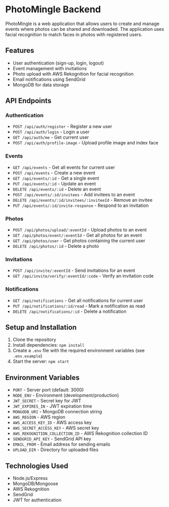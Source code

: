# PhotoMingle Backend

PhotoMingle is a web application that allows users to create and manage events where photos can be shared and downloaded. The application uses facial recognition to match faces in photos with registered users.

## Features

- User authentication (sign-up, login, logout)
- Event management with invitations
- Photo upload with AWS Rekognition for facial recognition
- Email notifications using SendGrid
- MongoDB for data storage

## API Endpoints

### Authentication

- `POST /api/auth/register` - Register a new user
- `POST /api/auth/login` - Login a user
- `GET /api/auth/me` - Get current user
- `POST /api/auth/profile-image` - Upload profile image and index face

### Events

- `GET /api/events` - Get all events for current user
- `POST /api/events` - Create a new event
- `GET /api/events/:id` - Get a single event
- `PUT /api/events/:id` - Update an event
- `DELETE /api/events/:id` - Delete an event
- `POST /api/events/:id/invitees` - Add invitees to an event
- `DELETE /api/events/:id/invitees/:inviteeId` - Remove an invitee
- `PUT /api/events/:id/invite-response` - Respond to an invitation

### Photos

- `POST /api/photos/upload/:eventId` - Upload photos to an event
- `GET /api/photos/event/:eventId` - Get all photos for an event
- `GET /api/photos/user` - Get photos containing the current user
- `DELETE /api/photos/:id` - Delete a photo

### Invitations

- `POST /api/invite/:eventId` - Send invitations for an event
- `GET /api/invite/verify/:eventId/:code` - Verify an invitation code

### Notifications

- `GET /api/notifications` - Get all notifications for current user
- `PUT /api/notifications/:id/read` - Mark a notification as read
- `DELETE /api/notifications/:id` - Delete a notification

## Setup and Installation

1. Clone the repository
2. Install dependencies: `npm install`
3. Create a `.env` file with the required environment variables (see `.env.example`)
4. Start the server: `npm start`

## Environment Variables

- `PORT` - Server port (default: 3000)
- `NODE_ENV` - Environment (development/production)
- `JWT_SECRET` - Secret key for JWT
- `JWT_EXPIRES_IN` - JWT expiration time
- `MONGODB_URI` - MongoDB connection string
- `AWS_REGION` - AWS region
- `AWS_ACCESS_KEY_ID` - AWS access key
- `AWS_SECRET_ACCESS_KEY` - AWS secret key
- `AWS_REKOGNITION_COLLECTION_ID` - AWS Rekognition collection ID
- `SENDGRID_API_KEY` - SendGrid API key
- `EMAIL_FROM` - Email address for sending emails
- `UPLOAD_DIR` - Directory for uploaded files

## Technologies Used

- Node.js/Express
- MongoDB/Mongoose
- AWS Rekognition
- SendGrid
- JWT for authentication